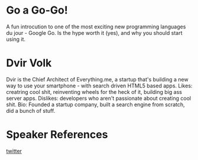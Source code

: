 Go a Go-Go!
==========================
A fun introcution to one of the most exciting new programming languages du jour  - Google Go. Is the hype worth it (yes), and why you should start using it. 

Dvir Volk
==========
Dvir is the Chief Architect of Everything.me, a startup that's building a new way to use your smartphone - with search driven HTML5 based apps. Likes: creatring cool shit, reinventing wheels for the heck of it, building big ass server apps. Dislikes: developers who aren't passionate about creating cool shit. Bio: Founded a startup company, built a search engine from scratch, did a bunch of stuff.

Speaker References
==================
[twitter](http://twitter.com/dvirsky)
